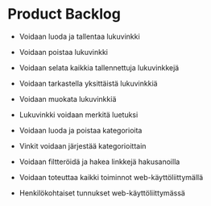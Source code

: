 # Product Backlog

- Voidaan luoda ja tallentaa lukuvinkki
- Voidaan poistaa lukuvinkki
- Voidaan selata kaikkia tallennettuja lukuvinkkejä

- Voidaan tarkastella yksittäistä lukuvinkkiä
- Voidaan muokata lukuvinkkiä
- Lukuvinkki voidaan merkitä luetuksi
- Voidaan luoda ja poistaa kategorioita
- Vinkit voidaan järjestää kategorioittain
- Voidaan filtteröidä ja hakea linkkejä hakusanoilla
- Voidaan toteuttaa kaikki toiminnot web-käyttöliittymällä
- Henkilökohtaiset tunnukset web-käyttöliittymässä

